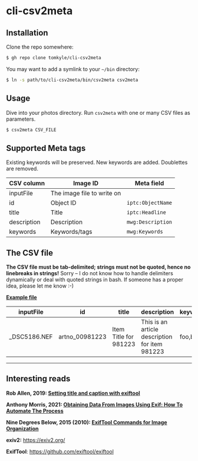 # cli-csv2meta


## Installation

Clone the repo somewhere:

```bash
$ gh repo clone tomkyle/cli-csv2meta
```

You may want to add a symlink to your `~/bin` directory:

```bash
$ ln -s path/to/cli-csv2meta/bin/csv2meta csv2meta
```

## Usage

Dive into your photos directory. Run `csv2meta` with one or many CSV files as parameters.

```bash
$ csv2meta CSV_FILE 
```

## Supported Meta tags

Existing keywords will be preserved. New keywords are added. Doublettes are removed.

| CSV column  | Image ID                   | Meta field        |
| ----------- | -------------------------- | ----------------- |
| inputFile   | The image file to write on |                   |
| id          | Object ID                  | `iptc:ObjectName` |
| title       | Title                      | `iptc:Headline`   |
| description | Description                | `mwg:Description` |
| keywords    | Keywords/tags              | `mwg:Keywords`    |

## The CSV file

**The CSV file must be tab-delimited; strings must not be quoted, hence no linebreaks in strings!** Sorry – I do not know how to handle delimiters dynamically or deal with quoted strings in bash. If someone has a proper idea, please let me know :-)

**[Example file](./examples/example.csv)** 

| inputFile    | id             | title                 | description                                    | keywords |
| ------------ | -------------- | --------------------- | ---------------------------------------------- | -------- |
| _DSC5186.NEF | artno_00981223 | Item Title for 981223 | This is an article description for item 981223 | foo,bar  |



---


## Interesting reads

**Rob Allen, 2019: [Setting title and caption with exiftool](https://akrabat.com/setting-title-and-caption-with-exiftool/)**

**Anthony Morris, 2021: [Obtaining Data From Images Using Exif: How To Automate The Process](https://hackernoon.com/obtaining-data-from-images-using-exif-how-to-automate-the-process-fzr33w3)**

**Nine Degrees Below, 2015 (2010): [ExifTool Commands for Image Organization](https://ninedegreesbelow.com/photography/exiftool-commands.html)**

**exiv2:** https://exiv2.org/

**ExifTool**: https://github.com/exiftool/exiftool
